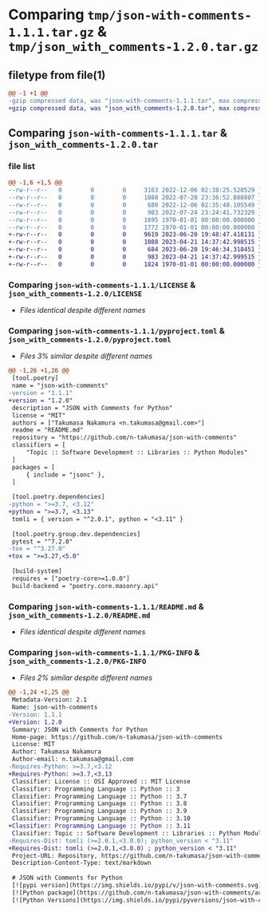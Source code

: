 # Comparing `tmp/json-with-comments-1.1.1.tar.gz` & `tmp/json_with_comments-1.2.0.tar.gz`

## filetype from file(1)

```diff
@@ -1 +1 @@
-gzip compressed data, was "json-with-comments-1.1.1.tar", max compression
+gzip compressed data, was "json_with_comments-1.2.0.tar", max compression
```

## Comparing `json-with-comments-1.1.1.tar` & `json_with_comments-1.2.0.tar`

### file list

```diff
@@ -1,6 +1,5 @@
--rw-r--r--   0        0        0     3163 2022-12-06 02:38:25.528529 json-with-comments-1.1.1/jsonc/__init__.py
--rw-r--r--   0        0        0     1088 2022-07-20 23:36:52.080807 json-with-comments-1.1.1/LICENSE
--rw-r--r--   0        0        0      680 2022-12-06 02:35:40.105549 json-with-comments-1.1.1/pyproject.toml
--rw-r--r--   0        0        0      983 2022-07-24 23:24:41.732329 json-with-comments-1.1.1/README.md
--rw-r--r--   0        0        0     1695 1970-01-01 00:00:00.000000 json-with-comments-1.1.1/setup.py
--rw-r--r--   0        0        0     1772 1970-01-01 00:00:00.000000 json-with-comments-1.1.1/PKG-INFO
+-rw-r--r--   0        0        0     9619 2023-06-20 19:48:47.418131 json_with_comments-1.2.0/jsonc/__init__.py
+-rw-r--r--   0        0        0     1088 2023-04-21 14:37:42.998515 json_with_comments-1.2.0/LICENSE
+-rw-r--r--   0        0        0      684 2023-06-20 19:46:34.318451 json_with_comments-1.2.0/pyproject.toml
+-rw-r--r--   0        0        0      983 2023-04-21 14:37:42.999515 json_with_comments-1.2.0/README.md
+-rw-r--r--   0        0        0     1824 1970-01-01 00:00:00.000000 json_with_comments-1.2.0/PKG-INFO
```

### Comparing `json-with-comments-1.1.1/LICENSE` & `json_with_comments-1.2.0/LICENSE`

 * *Files identical despite different names*

### Comparing `json-with-comments-1.1.1/pyproject.toml` & `json_with_comments-1.2.0/pyproject.toml`

 * *Files 3% similar despite different names*

```diff
@@ -1,26 +1,26 @@
 [tool.poetry]
 name = "json-with-comments"
-version = "1.1.1"
+version = "1.2.0"
 description = "JSON with Comments for Python"
 license = "MIT"
 authors = ["Takumasa Nakamura <n.takumasa@gmail.com>"]
 readme = "README.md"
 repository = "https://github.com/n-takumasa/json-with-comments"
 classifiers = [
     "Topic :: Software Development :: Libraries :: Python Modules"
 ]
 packages = [
     { include = "jsonc" },
 ]
 
 [tool.poetry.dependencies]
-python = ">=3.7, <3.12"
+python = ">=3.7, <3.13"
 tomli = { version = "^2.0.1", python = "<3.11" }
 
 [tool.poetry.group.dev.dependencies]
 pytest = "^7.2.0"
-tox = "^3.27.0"
+tox = ">=3.27,<5.0"
 
 [build-system]
 requires = ["poetry-core>=1.0.0"]
 build-backend = "poetry.core.masonry.api"
```

### Comparing `json-with-comments-1.1.1/README.md` & `json_with_comments-1.2.0/README.md`

 * *Files identical despite different names*

### Comparing `json-with-comments-1.1.1/PKG-INFO` & `json_with_comments-1.2.0/PKG-INFO`

 * *Files 2% similar despite different names*

```diff
@@ -1,24 +1,25 @@
 Metadata-Version: 2.1
 Name: json-with-comments
-Version: 1.1.1
+Version: 1.2.0
 Summary: JSON with Comments for Python
 Home-page: https://github.com/n-takumasa/json-with-comments
 License: MIT
 Author: Takumasa Nakamura
 Author-email: n.takumasa@gmail.com
-Requires-Python: >=3.7,<3.12
+Requires-Python: >=3.7,<3.13
 Classifier: License :: OSI Approved :: MIT License
 Classifier: Programming Language :: Python :: 3
 Classifier: Programming Language :: Python :: 3.7
 Classifier: Programming Language :: Python :: 3.8
 Classifier: Programming Language :: Python :: 3.9
 Classifier: Programming Language :: Python :: 3.10
+Classifier: Programming Language :: Python :: 3.11
 Classifier: Topic :: Software Development :: Libraries :: Python Modules
-Requires-Dist: tomli (>=2.0.1,<3.0.0); python_version < "3.11"
+Requires-Dist: tomli (>=2.0.1,<3.0.0) ; python_version < "3.11"
 Project-URL: Repository, https://github.com/n-takumasa/json-with-comments
 Description-Content-Type: text/markdown
 
 # JSON with Comments for Python
 [![pypi version](https://img.shields.io/pypi/v/json-with-comments.svg)](https://pypi.python.org/project/json-with-comments)
 [![Python package](https://github.com/n-takumasa/json-with-comments/actions/workflows/python-package.yml/badge.svg)](https://github.com/n-takumasa/json-with-comments/actions/workflows/python-package.yml)
 [![Python Versions](https://img.shields.io/pypi/pyversions/json-with-comments.svg)](https://pypi.org/project/json-with-comments/)
```

